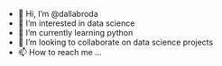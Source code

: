 - 👋 Hi, I’m @dallabroda
- 👀 I’m interested in data science
- 🌱 I’m currently learning python
- 💞️ I’m looking to collaborate on data science projects
- 📫 How to reach me ...

<!---
dallabroda/dallabroda is a ✨ special ✨ repository because its `README.md` (this file) appears on your GitHub profile.
You can click the Preview link to take a look at your changes.
--->
